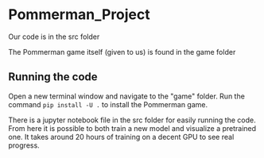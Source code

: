 # Pommerman_Project

Our code is in the src folder

The Pommerman game itself (given to us) is found in the game folder

## Running the code
Open a new terminal window and navigate to the "game" folder. Run the command `pip install -U .` to install the Pommerman game.

There is a jupyter notebook file in the src folder for easily running the code. 
From here it is possible to both train a new model and visualize a pretrained one.
It takes around 20 hours of training on a decent GPU to see real progress.

